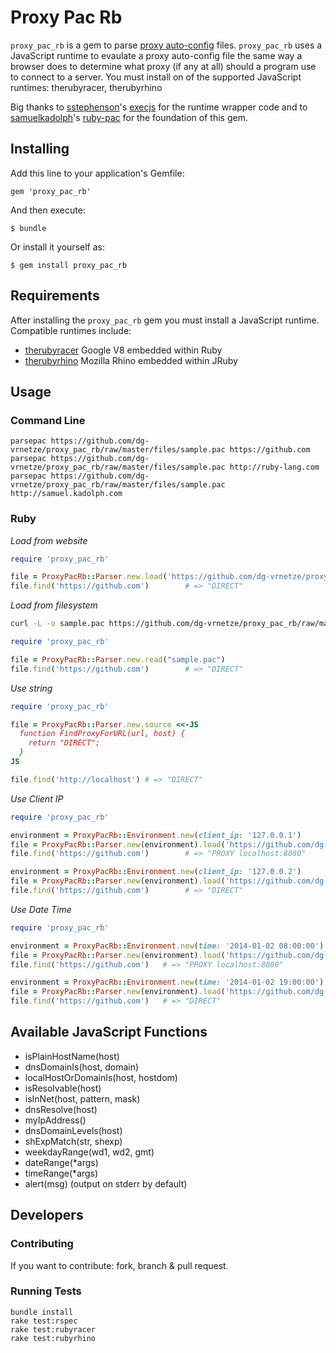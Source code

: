 # Proxy Pac Rb

`proxy_pac_rb` is a gem to parse [proxy auto-config](http://en.wikipedia.org/wiki/Proxy_auto-config) files.
`proxy_pac_rb` uses a JavaScript runtime to evaulate a proxy auto-config file the same way a browser does to determine what proxy (if
any at all) should a program use to connect to a server. You must install on of the supported JavaScript runtimes:
therubyracer, therubyrhino

Big thanks to [sstephenson](https://github.com/sstephenson)'s [execjs](https://github.com/sstephenson/execjs) for the
runtime wrapper code and to
[samuelkadolph](https://github.com/samuelkadolph/ruby-pac)'s
[ruby-pac](https://github.com/samuelkadolph/ruby-pac) for the foundation of this gem.

## Installing

Add this line to your application's Gemfile:

    gem 'proxy_pac_rb'

And then execute:

    $ bundle

Or install it yourself as:

    $ gem install proxy_pac_rb


## Requirements

After installing the `proxy_pac_rb` gem you must install a JavaScript runtime. Compatible runtimes include:

* [therubyracer](https://rubygems.org/gems/therubyracer) Google V8 embedded within Ruby
* [therubyrhino](https://rubygems.org/gems/therubyrhino/) Mozilla Rhino embedded within JRuby

## Usage

### Command Line

```
parsepac https://github.com/dg-vrnetze/proxy_pac_rb/raw/master/files/sample.pac https://github.com
parsepac https://github.com/dg-vrnetze/proxy_pac_rb/raw/master/files/sample.pac http://ruby-lang.com
parsepac https://github.com/dg-vrnetze/proxy_pac_rb/raw/master/files/sample.pac http://samuel.kadolph.com
```

### Ruby

*Load from website*

```ruby
require 'proxy_pac_rb'

file = ProxyPacRb::Parser.new.load('https://github.com/dg-vrnetze/proxy_pac_rb/raw/master/files/sample.pac')
file.find('https://github.com')        # => "DIRECT"
```

*Load from filesystem*

```bash
curl -L -o sample.pac https://github.com/dg-vrnetze/proxy_pac_rb/raw/master/files/sample.pac
```

```ruby
require 'proxy_pac_rb'

file = ProxyPacRb::Parser.new.read("sample.pac")
file.find('https://github.com')        # => "DIRECT"
```

*Use string*

```ruby
require 'proxy_pac_rb'

file = ProxyPacRb::Parser.new.source <<-JS
  function FindProxyForURL(url, host) {
    return "DIRECT";
  }
JS

file.find('http://localhost') # => "DIRECT"
```

*Use Client IP*

```ruby
require 'proxy_pac_rb'

environment = ProxyPacRb::Environment.new(client_ip: '127.0.0.1')
file = ProxyPacRb::Parser.new(environment).load('https://github.com/dg-vrnetze/proxy_pac_rb/raw/master/files/sample2.pac')
file.find('https://github.com')        # => "PROXY localhost:8080"

environment = ProxyPacRb::Environment.new(client_ip: '127.0.0.2')
file = ProxyPacRb::Parser.new(environment).load('https://github.com/dg-vrnetze/proxy_pac_rb/raw/master/files/sample2.pac')
file.find('https://github.com')        # => "DIRECT"
```

*Use Date Time*

```ruby
require 'proxy_pac_rb'

environment = ProxyPacRb::Environment.new(time: '2014-01-02 08:00:00')
file = ProxyPacRb::Parser.new(environment).load('https://github.com/dg-vrnetze/proxy_pac_rb/raw/master/files/sample2.pac')
file.find('https://github.com')   # => "PROXY localhost:8080"

environment = ProxyPacRb::Environment.new(time: '2014-01-02 19:00:00')
file = ProxyPacRb::Parser.new(environment).load('https://github.com/dg-vrnetze/proxy_pac_rb/raw/master/files/sample2.pac')
file.find('https://github.com')   # => "DIRECT"
```

## Available JavaScript Functions

* isPlainHostName(host)
* dnsDomainIs(host, domain)
* localHostOrDomainIs(host, hostdom)
* isResolvable(host)
* isInNet(host, pattern, mask)
* dnsResolve(host)
* myIpAddress()
* dnsDomainLevels(host)
* shExpMatch(str, shexp)
* weekdayRange(wd1, wd2, gmt)
* dateRange(*args)
* timeRange(*args)
* alert(msg) (output on stderr by default)

## Developers

### Contributing

If you want to contribute: fork, branch & pull request.

### Running Tests

```
bundle install
rake test:rspec
rake test:rubyracer
rake test:rubyrhino
```
